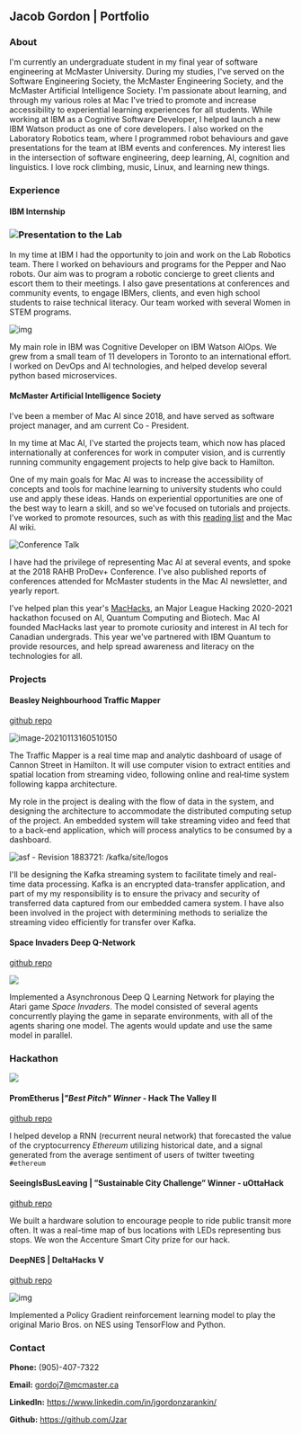 ## Jacob Gordon | Portfolio

### About

I'm currently an undergraduate student in my final year of software engineering at McMaster University. During my studies, I've served on the Software Engineering Society, the McMaster Engineering Society, and the McMaster Artificial Intelligence Society. I'm passionate about learning, and through my various roles at Mac I've tried to promote and increase accessibility to experiential learning experiences for all students. While working at IBM as a Cognitive Software Developer, I helped launch a new IBM Watson product as one of core developers. I also worked on the Laboratory Robotics team, where I programmed robot behaviours and gave presentations for the team at IBM events and conferences.  My interest lies in the intersection of software engineering, deep learning, AI, cognition and linguistics. I love rock climbing, music, Linux, and learning new things.

### Experience

#### IBM Internship

### ![Presentation to the Lab](https://media.discordapp.net/attachments/798990072958812211/799004251606482984/image.png?width=473&height=355)

In my time at IBM I had the opportunity to join and work on the Lab Robotics team. There I worked on behaviours and programs for the Pepper and Nao robots. Our aim was to program a robotic concierge to greet clients and escort them to their meetings. I also gave presentations at conferences and community events, to engage IBMers, clients, and even high school students to raise technical literacy. Our team worked with several Women in STEM programs.

![img](images/portfolio/image.png)

My main role in IBM was Cognitive Developer on IBM Watson AIOps. We grew from a small team of 11 developers in Toronto to an international effort. I worked on DevOps and AI technologies, and helped develop several python based microservices. 

#### McMaster Artificial Intelligence Society

I've been a member of Mac AI since 2018, and have served as software project manager, and am current Co - President. 

In my time at Mac AI, I've started the projects team, which now has placed internationally at conferences for work in computer vision, and is currently running community engagement projects to help give back to Hamilton.

One of my main goals for Mac AI was to increase the accessibility of concepts and tools for machine learning to university students who could use and apply these ideas.  Hands on experiential opportunities are one of the best way to learn a skill, and so we've focused on tutorials and projects. I've worked to promote resources, such as with this [reading list](https://github.com/McMasterAI/wiki/wiki/Reading-List) and the Mac AI wiki.

![Conference Talk](images/portfolio/1577698686050)

I have had the privilege of representing Mac AI at several events, and spoke at the 2018 RAHB ProDev+ Conference. I've also published reports of conferences attended for McMaster students in the Mac AI newsletter, and yearly report.

I've helped plan this year's [MacHacks](https://www.mcmasterai.com/machacks), an Major League Hacking 2020-2021 hackathon focused on AI, Quantum Computing and Biotech. Mac AI founded MacHacks last year to promote curiosity and interest in AI tech for Canadian undergrads. This year we've partnered with IBM Quantum to provide resources, and help spread awareness and literacy on the technologies for all.



### Projects

#### Beasley Neighbourhood Traffic Mapper

[github repo](https://github.com/McMasterAI/BNA-traffic-mapper)

![image-20210113160510150](images/portfolio/image-20210113160510150.png)

The Traffic Mapper is a real time map and analytic dashboard of usage of Cannon Street in Hamilton. It will use computer vision to extract entities and spatial location from streaming video, following online and real‑time system following kappa architecture.

My role in the project is dealing with the flow of data in the system, and designing the architecture to accommodate the distributed computing setup of the project. An embedded system will take streaming video and feed that to a back-end application, which will process analytics to be consumed by a dashboard.

![asf - Revision 1883721: /kafka/site/logos](images/portfolio/kafka-logo-wide.png)

I'll be designing the Kafka streaming system to facilitate timely and real-time data processing. Kafka is an encrypted data-transfer application, and part of my my responsibility is to ensure the privacy and security of transferred data captured from our embedded camera system. I have also been involved in the project with determining methods to serialize the streaming video efficiently for transfer over Kafka. 



#### Space Invaders Deep Q-Network

[github repo](https://github.com/Jzar/Space-Invaders-DQN)

![](images/portfolio/file-20180531-69508-1oenzpj.png)

Implemented a Asynchronous Deep Q Learning Network for playing the Atari game *Space Invaders*. The model consisted of several agents concurrently playing the game in separate environments, with all of the agents sharing one model. The agents would update and use the same model in parallel.

### Hackathon

![](images/portfolio/1580600629529)

#### PromEtherus |*"Best Pitch" Winner* - Hack The Valley II 

[github repo](https://github.com/Jzar/HTVII)

I helped develop a RNN (recurrent neural network) that forecasted the value of the cryptocurrency *Ethereum* utilizing historical date, and a signal generated from the average sentiment of users of twitter tweeting `#ethereum`

#### SeeingIsBusLeaving | ”Sustainable City Challenge” Winner ‑ uOttaHack

[github repo](https://github.com/dcxia/SeeingIsBusleaving)

 We built a hardware solution to encourage people to ride public transit more often. It was a real-time map of bus locations with LEDs representing bus stops. We won the Accenture Smart City prize for our hack.

#### DeepNES | DeltaHacks V

[github repo](https://github.com/Jzar/DeltaHacksV)

![img](images/portfolio/Screenshot_20210113-155816__01.jpg)

Implemented a Policy Gradient reinforcement learning model to play the original Mario Bros. on NES using TensorFlow and Python.

### Contact

**Phone:** (905)-407-7322

**Email:** gordoj7@mcmaster.ca

**LinkedIn:** https://www.linkedin.com/in/jgordonzarankin/

**Github:** https://github.com/Jzar